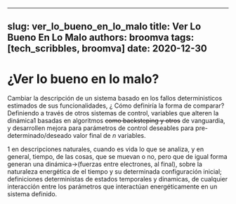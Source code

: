 
---
slug: ver_lo_bueno_en_lo_malo
title: Ver Lo Bueno En Lo Malo
authors: broomva
tags: [tech_scribbles, broomva]
date: 2020-12-30
---

# ¿Ver lo bueno en lo malo?

Cambiar la descripción de un sistema basado en los fallos deterministicos estimados de sus funcionalidades, ¿ Cómo definiría la forma de comparar? Definiendo a través de otros sistemas de control, variables que alteren la dinámica1 basadas en algoritmos ~~como backsteping y otros~~ de vanguardia, y desarrollen mejora para parámetros de control deseables para pre-determinado/deseado valor final de *n* variables.

1 en descripciones naturales, cuando es vida lo que se analiza, y en general, tiempo, de las cosas, que se muevan o no, pero que de igual forma generan una dinámica->(fuerzas entre electrones, al final), sobre la naturaleza energética de el tiempo y su determinada configuración inicial; definiciones deterministas de estados temporales y dinamicas, de cualquier interacción entre los parámetros que interactúan energéticamente en un sistema definido.
